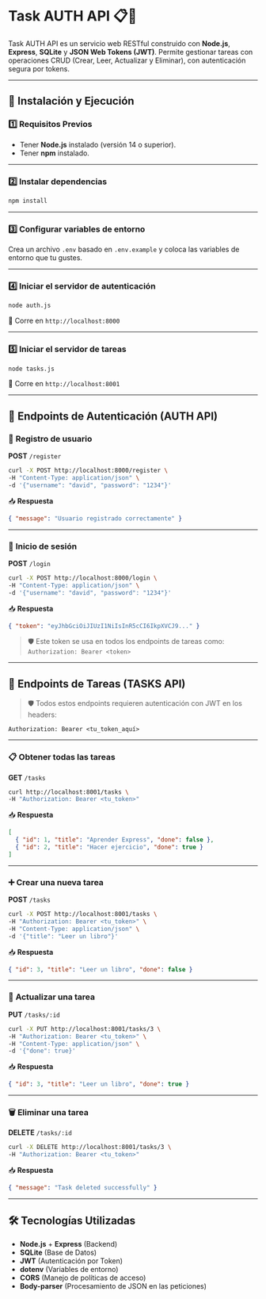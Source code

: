 # Task AUTH API 📋🔐

Task AUTH API es un servicio web RESTful construido con **Node.js**, **Express**, **SQLite** y **JSON Web Tokens (JWT)**. Permite gestionar tareas con operaciones CRUD (Crear, Leer, Actualizar y Eliminar), con autenticación segura por tokens.

---

## 🚀 Instalación y Ejecución

### **1️⃣ Requisitos Previos**
- Tener **Node.js** instalado (versión 14 o superior).
- Tener **npm** instalado.

---

### **2️⃣ Instalar dependencias**
```bash
npm install
```

---

### **3️⃣ Configurar variables de entorno**

Crea un archivo `.env` basado en `.env.example` y coloca las variables de entorno que tu gustes.

---

### **4️⃣ Iniciar el servidor de autenticación**
```bash
node auth.js
```
📍 Corre en `http://localhost:8000`

---

### **5️⃣ Iniciar el servidor de tareas**
```bash
node tasks.js
```
📍 Corre en `http://localhost:8001`

---

## 📂 Endpoints de Autenticación (AUTH API)

### 🔐 **Registro de usuario**
**POST** `/register`

```bash
curl -X POST http://localhost:8000/register \
-H "Content-Type: application/json" \
-d '{"username": "david", "password": "1234"}'
```

📥 **Respuesta**
```json
{ "message": "Usuario registrado correctamente" }
```

---

### 🔐 **Inicio de sesión**
**POST** `/login`

```bash
curl -X POST http://localhost:8000/login \
-H "Content-Type: application/json" \
-d '{"username": "david", "password": "1234"}'
```

📥 **Respuesta**
```json
{ "token": "eyJhbGciOiJIUzI1NiIsInR5cCI6IkpXVCJ9..." }
```

> 🛡️ Este token se usa en todos los endpoints de tareas como:
> `Authorization: Bearer <token>`

---

## 📂 Endpoints de Tareas (TASKS API)

> 🛡️ Todos estos endpoints requieren autenticación con JWT en los headers:

```http
Authorization: Bearer <tu_token_aquí>
```

---

### 📋 **Obtener todas las tareas**
**GET** `/tasks`

```bash
curl http://localhost:8001/tasks \
-H "Authorization: Bearer <tu_token>"
```

📥 **Respuesta**
```json
[
  { "id": 1, "title": "Aprender Express", "done": false },
  { "id": 2, "title": "Hacer ejercicio", "done": true }
]
```

---

### ➕ **Crear una nueva tarea**
**POST** `/tasks`

```bash
curl -X POST http://localhost:8001/tasks \
-H "Authorization: Bearer <tu_token>" \
-H "Content-Type: application/json" \
-d '{"title": "Leer un libro"}'
```

📥 **Respuesta**
```json
{ "id": 3, "title": "Leer un libro", "done": false }
```

---

### 🔄 **Actualizar una tarea**
**PUT** `/tasks/:id`

```bash
curl -X PUT http://localhost:8001/tasks/3 \
-H "Authorization: Bearer <tu_token>" \
-H "Content-Type: application/json" \
-d '{"done": true}'
```

📥 **Respuesta**
```json
{ "id": 3, "title": "Leer un libro", "done": true }
```

---

### 🗑️ **Eliminar una tarea**
**DELETE** `/tasks/:id`

```bash
curl -X DELETE http://localhost:8001/tasks/3 \
-H "Authorization: Bearer <tu_token>"
```

📥 **Respuesta**
```json
{ "message": "Task deleted successfully" }
```

---

## 🛠 Tecnologías Utilizadas

- **Node.js** + **Express** (Backend)
- **SQLite** (Base de Datos)
- **JWT** (Autenticación por Token)
- **dotenv** (Variables de entorno)
- **CORS** (Manejo de políticas de acceso)
- **Body-parser** (Procesamiento de JSON en las peticiones)
